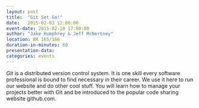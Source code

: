 ```yaml
---
layout: post
title:  "Git Set Go!"
date:   2015-02-03 12:00:00
event-date: 2015-02-10 17:00:00
author: "Jake Humphrey & Jeff McNertney"
location: BR 165/166
duration-in-minutes: 60
presentation-data:
categories: events
---
```


_Git_ is a distributed version control system.
It is one skill every software professional is
bound to find necessary in their career. We use it here
to run our website and do other cool stuff. You
will learn how to manage your projects better with
Git and be introduced to the popular code sharing
website github.com.
